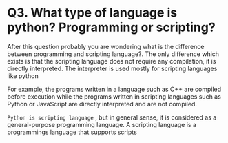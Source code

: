 # Q3. What type of language is python? Programming or scripting?

After this question probably you are wondering what is the difference between programming and scripting language?.
The only difference which exists is that the scripting language does not require any compilation, it is directly interpreted. The interpreter is used mostly for scripting languages like python

For example, the programs written in a language such as C++ are compiled before execution while the programs written in scripting languages such as Python or JavaScript are directly interpreted and are not compiled.

`Python is scripting language` , but in general sense, it is considered as a general-purpose programming language. A scripting language is a programmings language that supports scripts

